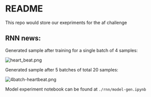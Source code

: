# README #

This repo would store our exepriments for the af challenge

## RNN news:

Generated sample after training for a single batch of 4 samples:

![heart_beat.png](https://bitbucket.org/repo/8pKrpa/images/2141305241-heart_beat.png)

Generated sample after 5 batches of total 20 samples:

![4batch-heartbeat.png](https://bitbucket.org/repo/8pKrpa/images/2630089451-4batch-heartbeat.png)

Model experiment notebook can be found at `./rnn/model-gen.ipynb`